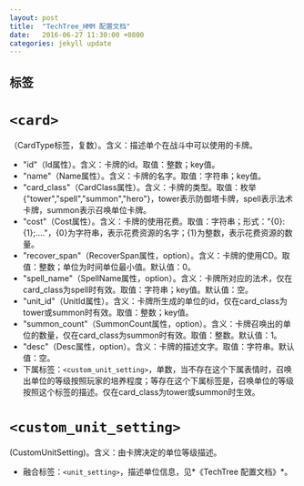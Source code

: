 ```yaml
---
layout: post
title:  "TechTree_HMM 配置文档"
date:   2016-06-27 11:30:00 +0800
categories: jekyll update
---
```


## 标签


# `<card>`

（CardType标签，复数）。含义：描述单个在战斗中可以使用的卡牌。

  * "id"（Id属性）。含义：卡牌的id。取值：整数；key值。
  * "name"（Name属性）。含义：卡牌的名字。取值：字符串；key值。
  * "card_class"（CardClass属性）。含义：卡牌的类型。取值：枚举{"tower","spell","summon","hero"}，tower表示防御塔卡牌，spell表示法术卡牌，summon表示召唤单位卡牌。
  * "cost"（Cost属性）。含义：卡牌的使用花费。取值：字符串；形式："{0}:{1};...."，{0}为字符串，表示花费资源的名字；{1}为整数，表示花费资源的数量。
  * "recover_span"（RecoverSpan属性，option）。含义：卡牌的使用CD。取值：整数；单位为时间单位最小值。默认值：0。
  * "spell_name"（SpellName属性，option）。含义：卡牌所对应的法术，仅在card_class为spell时有效。取值：字符串；key值。默认值：空。
  * "unit_id"（UnitId属性）。含义：卡牌所生成的单位的id，仅在card_class为tower或summon时有效。取值：整数；key值。
  * "summon_count"（SummonCount属性，option）。含义：卡牌召唤出的单位的数量，仅在card_class为summon时有效。取值：整数。默认值：1。
  * "desc"（Desc属性，option）。含义：卡牌的描述文字。取值：字符串。默认值：空。
  * 下属标签：`<custom_unit_setting>`，单数，当不存在这个下属表情时，召唤出单位的等级按照玩家的培养程度；等存在这个下属标签是，召唤单位的等级按照这个标签的描述。仅在card_class为tower或summon时生效。


# `<custom_unit_setting>`

(CustomUnitSetting)。含义：由卡牌决定的单位等级描述。

  * 融合标签：`<unit_setting>`，描述单位信息，见*《TechTree 配置文档》*。

  